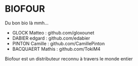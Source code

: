 # BIOFOUR

Du bon bio là mmh...

 - GLOCK Matteo : github.com/gloxounet
 - DABIER edgard : github.com/edabier
 - PINTON Camille : github.com/CamillePinton
 - BACQUAERT Mathis : github.com/TokiM4
 
Biofour est un distributeur reconnu à travers le monde entier